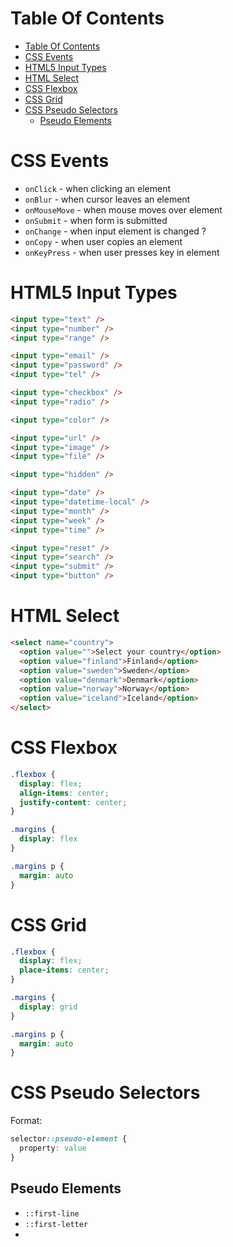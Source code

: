 # Table Of Contents
- [Table Of Contents](#table-of-contents)
- [CSS Events](#css-events)
- [HTML5 Input Types](#html5-input-types)
- [HTML Select](#html-select)
- [CSS Flexbox](#css-flexbox)
- [CSS Grid](#css-grid)
- [CSS Pseudo Selectors](#css-pseudo-selectors)
  - [Pseudo Elements](#pseudo-elements)

# CSS Events

- `onClick` - when clicking an element
- `onBlur` - when cursor leaves an element
- `onMouseMove` - when mouse moves over element
- `onSubmit` - when form is submitted
- `onChange` - when input element is changed ?
- `onCopy` - when user copies an element
- `onKeyPress` - when user presses key in element

# HTML5 Input Types

```html
<input type="text" />
<input type="number" />
<input type="range" />

<input type="email" />
<input type="password" />
<input type="tel" />

<input type="checkbox" />
<input type="radio" />

<input type="color" />

<input type="url" />
<input type="image" />
<input type="file" />

<input type="hidden" />

<input type="date" />
<input type="datetime-local" />
<input type="month" />
<input type="week" />
<input type="time" />

<input type="reset" />
<input type="search" />
<input type="submit" />
<input type="button" />
```

# HTML Select

```html
<select name="country">
  <option value="">Select your country</option>
  <option value="finland">Finland</option>
  <option value="sweden">Sweden</option>
  <option value="denmark">Denmark</option>
  <option value="norway">Norway</option>
  <option value="iceland">Iceland</option>
</select>
```

# CSS Flexbox

```css
.flexbox {
  display: flex;
  align-items: center;
  justify-content: center;
}
```

```css
.margins {
  display: flex
}

.margins p {
  margin: auto
}
```

# CSS Grid

```css
.flexbox {
  display: flex;
  place-items: center;
}
```

```css
.margins {
  display: grid
}

.margins p {
  margin: auto
}
```

# CSS Pseudo Selectors

Format:

```css
selector::pseudo-element {
  property: value
}
```

## Pseudo Elements

- `::first-line`
- `::first-letter`
- 